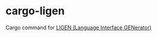 # cargo-ligen

Cargo command for [LIGEN (Language Interface GENerator)](https://github.com/sensorial-systems/ligen)
